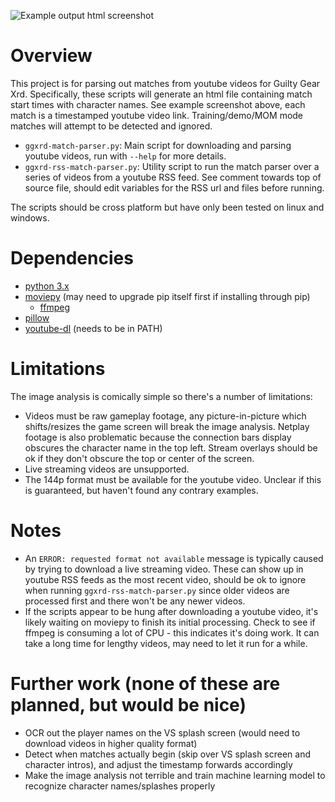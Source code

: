 ![Example output html screenshot](https://raw.githubusercontent.com/nxths/ggxrd-match-parser/master/screenshots/example.jpg)

# Overview
This project is for parsing out matches from youtube videos for Guilty Gear Xrd. Specifically, these scripts will generate an html file containing match start times with character names. See example screenshot above, each match is a timestamped youtube video link. Training/demo/MOM mode matches will attempt to be detected and ignored.

* ``ggxrd-match-parser.py``: Main script for downloading and parsing youtube videos, run with ``--help`` for more details.
* ``ggxrd-rss-match-parser.py``: Utility script to run the match parser over a series of videos from a youtube RSS feed. See comment towards top of source file, should edit variables for the RSS url and files before running.

The scripts should be cross platform but have only been tested on linux and windows.

# Dependencies
* [python 3.x](https://www.python.org/)
* [moviepy](https://zulko.github.io/moviepy/) (may need to upgrade pip itself first if installing through pip)
  * [ffmpeg](https://www.ffmpeg.org/)
* [pillow](https://pillow.readthedocs.io/)
* [youtube-dl](https://rg3.github.io/youtube-dl/) (needs to be in PATH)

# Limitations
The image analysis is comically simple so there's a number of limitations:
* Videos must be raw gameplay footage, any picture-in-picture which shifts/resizes the game screen will break the image analysis. Netplay footage is also problematic because the connection bars display obscures the character name in the top left. Stream overlays should be ok if they don't obscure the top or center of the screen.
* Live streaming videos are unsupported.
* The 144p format must be available for the youtube video. Unclear if this is guaranteed, but haven't found any contrary examples.

# Notes
* An ``ERROR: requested format not available`` message is typically caused by trying to download a live streaming video. These can show up in youtube RSS feeds as the most recent video, should be ok to ignore when running ``ggxrd-rss-match-parser.py`` since older videos are processed first and there won't be any newer videos.
* If the scripts appear to be hung after downloading a youtube video, it's likely waiting on moviepy to finish its initial processing. Check to see if ffmpeg is consuming a lot of CPU - this indicates it's doing work. It can take a long time for lengthy videos, may need to let it run for a while.

# Further work (none of these are planned, but would be nice)
* OCR out the player names on the VS splash screen (would need to download videos in higher quality format)
* Detect when matches actually begin (skip over VS splash screen and character intros), and adjust the timestamp forwards accordingly
* Make the image analysis not terrible and train machine learning model to recognize character names/splashes properly
